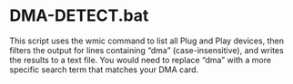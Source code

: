 # DMA-DETECT.bat
This script uses the wmic command to list all Plug and Play devices, then filters the output for lines containing “dma” (case-insensitive), and writes the results to a text file. You would need to replace “dma” with a more specific search term that matches your DMA card.

